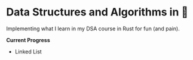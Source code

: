 # Data Structures and Algorithms in 🦀

Implementing what I learn in my DSA course in Rust for fun (and pain).

**Current Progress**
- Linked List